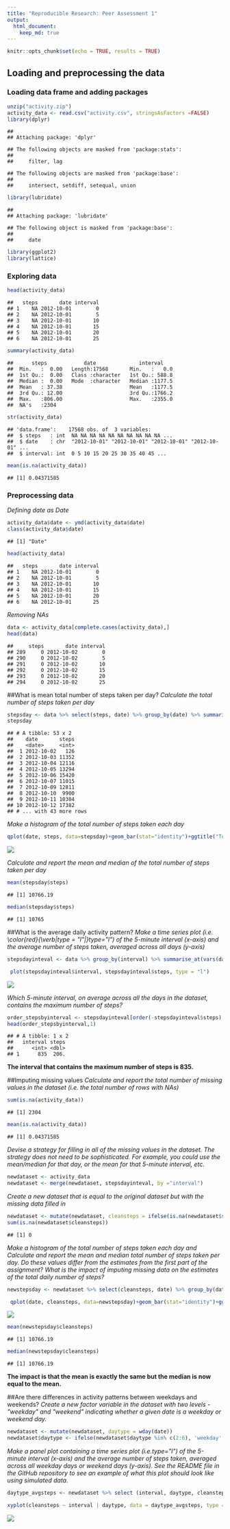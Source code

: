 ```yaml
---
title: "Reproducible Research: Peer Assessment 1"
output: 
  html_document:
    keep_md: true
---
```



```r
knitr::opts_chunk$set(echo = TRUE, results = TRUE)
```

## Loading and preprocessing the data

### Loading data frame and adding packages

```r
unzip("activity.zip")
activity_data <- read.csv("activity.csv", stringsAsFactors =FALSE)
library(dplyr)
```

```
## 
## Attaching package: 'dplyr'
```

```
## The following objects are masked from 'package:stats':
## 
##     filter, lag
```

```
## The following objects are masked from 'package:base':
## 
##     intersect, setdiff, setequal, union
```

```r
library(lubridate)
```

```
## 
## Attaching package: 'lubridate'
```

```
## The following object is masked from 'package:base':
## 
##     date
```

```r
library(ggplot2)
library(lattice)
```

### Exploring data

```r
head(activity_data)
```

```
##   steps       date interval
## 1    NA 2012-10-01        0
## 2    NA 2012-10-01        5
## 3    NA 2012-10-01       10
## 4    NA 2012-10-01       15
## 5    NA 2012-10-01       20
## 6    NA 2012-10-01       25
```

```r
summary(activity_data)
```

```
##      steps            date              interval     
##  Min.   :  0.00   Length:17568       Min.   :   0.0  
##  1st Qu.:  0.00   Class :character   1st Qu.: 588.8  
##  Median :  0.00   Mode  :character   Median :1177.5  
##  Mean   : 37.38                      Mean   :1177.5  
##  3rd Qu.: 12.00                      3rd Qu.:1766.2  
##  Max.   :806.00                      Max.   :2355.0  
##  NA's   :2304
```

```r
str(activity_data)
```

```
## 'data.frame':	17568 obs. of  3 variables:
##  $ steps   : int  NA NA NA NA NA NA NA NA NA NA ...
##  $ date    : chr  "2012-10-01" "2012-10-01" "2012-10-01" "2012-10-01" ...
##  $ interval: int  0 5 10 15 20 25 30 35 40 45 ...
```

```r
mean(is.na(activity_data))
```

```
## [1] 0.04371585
```

### Preprocessing data
*Defining date as Date*

```r
activity_data$date <- ymd(activity_data$date)
class(activity_data$date)
```

```
## [1] "Date"
```

```r
head(activity_data)
```

```
##   steps       date interval
## 1    NA 2012-10-01        0
## 2    NA 2012-10-01        5
## 3    NA 2012-10-01       10
## 4    NA 2012-10-01       15
## 5    NA 2012-10-01       20
## 6    NA 2012-10-01       25
```

*Removing NAs*

```r
data <- activity_data[complete.cases(activity_data),]
head(data)
```

```
##     steps       date interval
## 289     0 2012-10-02        0
## 290     0 2012-10-02        5
## 291     0 2012-10-02       10
## 292     0 2012-10-02       15
## 293     0 2012-10-02       20
## 294     0 2012-10-02       25
```

##What is mean total number of steps taken per day?
*Calculate the total number of steps taken per day*

```r
stepsday <- data %>% select(steps, date) %>% group_by(date) %>% summarise_all(funs(sum))
stepsday
```

```
## # A tibble: 53 x 2
##    date       steps
##    <date>     <int>
##  1 2012-10-02   126
##  2 2012-10-03 11352
##  3 2012-10-04 12116
##  4 2012-10-05 13294
##  5 2012-10-06 15420
##  6 2012-10-07 11015
##  7 2012-10-09 12811
##  8 2012-10-10  9900
##  9 2012-10-11 10304
## 10 2012-10-12 17382
## # ... with 43 more rows
```

*Make a histogram of the total number of steps taken each day*

```r
qplot(date, steps, data=stepsday)+geom_bar(stat="identity")+ggtitle("Total number os steps taken per day")+ theme(plot.title = element_text(hjust = 0.5))
```

![](PA1_template_files/figure-html/ggplot-1.png)<!-- -->

*Calculate and report the mean and median of the total number of steps taken per day*

```r
mean(stepsday$steps)
```

```
## [1] 10766.19
```

```r
median(stepsday$steps)
```

```
## [1] 10765
```

##What is the average daily activity pattern?
*Make a time series plot (i.e. \color{red}{\verb|type = "l"|}type="l") of the 5-minute interval (x-axis) and the average number of steps taken, averaged across all days (y-axis)*

```r
stepsdayinteval <- data %>% group_by(interval) %>% summarise_at(vars(date,steps), funs(mean(steps))) %>% select(interval, steps)
```

```r
 plot(stepsdayinteval$interval, stepsdayinteval$steps, type = "l")
```

![](PA1_template_files/figure-html/plot-1.png)<!-- -->

*Which 5-minute interval, on average across all the days in the dataset, contains the maximum number of steps?*

```r
order_stepsbyinterval <- stepsdayinteval[order(-stepsdayinteval$steps), ]
head(order_stepsbyinterval,1)
```

```
## # A tibble: 1 x 2
##   interval steps
##      <int> <dbl>
## 1      835  206.
```
**The interval that contains the maximum number of steps is 835.**

##Imputing missing values
*Calculate and report the total number of missing values in the dataset (i.e. the total number of rows with NAs)*

```r
sum(is.na(activity_data))
```

```
## [1] 2304
```

```r
mean(is.na(activity_data))
```

```
## [1] 0.04371585
```

*Devise a strategy for filling in all of the missing values in the dataset. The strategy does not need to be sophisticated. For example, you could use the mean/median for that day, or the mean for that 5-minute interval, etc.*

```r
newdataset <- activity_data
newdataset <- merge(newdataset, stepsdayinteval, by ="interval")
```

*Create a new dataset that is equal to the original dataset but with the missing data filled in*

```r
newdataset <- mutate(newdataset, cleansteps = ifelse(is.na(newdataset$steps.x), newdataset$steps.y, newdataset$steps.x))
sum(is.na(newdataset$cleansteps))
```

```
## [1] 0
```

*Make a histogram of the total number of steps taken each day and Calculate and report the mean and median total number of steps taken per day. Do these values differ from the estimates from the first part of the assignment? What is the impact of imputing missing data on the estimates of the total daily number of steps?*

```r
newstepsday <- newdataset %>% select(cleansteps, date) %>% group_by(date) %>% summarise_all(funs(sum))
```


```r
 qplot(date, cleansteps, data=newstepsday)+geom_bar(stat="identity")+ggtitle("Total number os steps taken per day - v2")+ theme(plot.title = element_text(hjust = 0.5))
```

![](PA1_template_files/figure-html/ggplot2-1.png)<!-- -->


```r
mean(newstepsday$cleansteps)
```

```
## [1] 10766.19
```

```r
median(newstepsday$cleansteps)
```

```
## [1] 10766.19
```

**The impact is that the mean is exactly the same but the median is now equal to the mean.**

##Are there differences in activity patterns between weekdays and weekends?
*Create a new factor variable in the dataset with two levels - "weekday" and "weekend" indicating whether a given date is a weekday or weekend day.*

```r
newdataset <- mutate(newdataset, daytype = wday(date))
newdataset$daytype <- ifelse(newdataset$daytype %in% c(2:6), 'weekday', 'weekend') 
```

*Make a panel plot containing a time series plot (i.e.type="l") of the 5-minute interval (x-axis) and the average number of steps taken, averaged across all weekday days or weekend days (y-axis). See the README file in the GitHub repository to see an example of what this plot should look like using simulated data.*

```r
daytype_avgsteps <- newdataset %>% select (interval, daytype, cleansteps) %>% group_by(interval, daytype) %>% summarise_all(funs(mean(cleansteps)))
```

```r
xyplot(cleansteps ~ interval | daytype, data = daytype_avgsteps, type ="l", layout = c(1,2), ylab = "Average steps taken", main ="Average steps taken by interval by daytype")
```

![](PA1_template_files/figure-html/xyplot-1.png)<!-- -->
